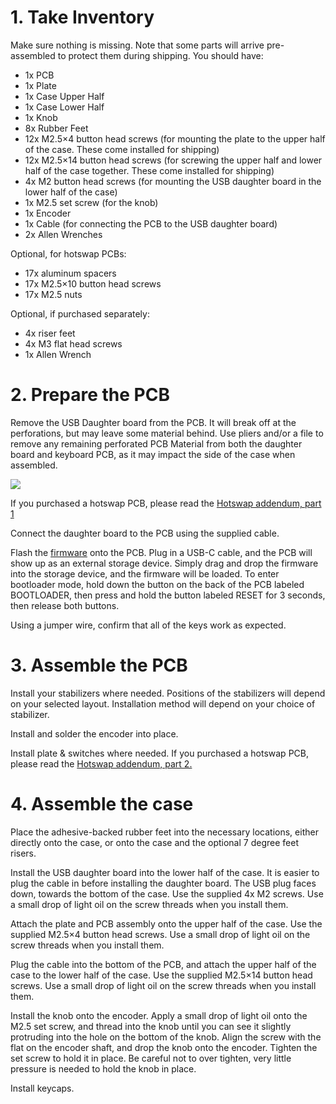 # 1. Take Inventory

Make sure nothing is missing. Note that some parts will arrive pre-assembled to protect them during shipping. You should have:

- 1x PCB
- 1x Plate
- 1x Case Upper Half
- 1x Case Lower Half
- 1x Knob
- 8x Rubber Feet
- 12x M2.5×4 button head screws (for mounting the plate to the upper half of the case. These come installed for shipping)
- 12x M2.5×14 button head screws (for screwing the upper half and lower half of the case together. These come installed for shipping)
- 4x M2 button head screws (for mounting the USB daughter board in the lower half of the case)
- 1x M2.5 set screw (for the knob)
- 1x Encoder
- 1x Cable (for connecting the PCB to the USB daughter board)
- 2x Allen Wrenches

Optional, for hotswap PCBs:

- 17x aluminum spacers
- 17x M2.5×10 button head screws
- 17x M2.5 nuts

Optional, if purchased separately:

- 4x riser feet
- 4x M3 flat head screws
- 1x Allen Wrench

# 2. Prepare the PCB

Remove the USB Daughter board from the PCB. It will break off at the perforations, but may leave some material behind. Use pliers and/or a file to remove any remaining perforated PCB Material from both the daughter board and keyboard PCB, as it may impact the side of the case when assembled.

![](image/1.jpg)

If you purchased a hotswap PCB, please read the [Hotswap addendum, part 1](addendum_1.md)

Connect the daughter board to the PCB using the supplied cable.

Flash the [firmware](firmware/) onto the PCB. Plug in a USB-C cable, and the PCB will show up as an external storage device. Simply drag and drop the firmware into the storage device, and the firmware will be loaded. To enter bootloader mode, hold down the button on the back of the PCB labeled BOOTLOADER, then press and hold the button labeled RESET for 3 seconds, then release both buttons.

Using a jumper wire, confirm that all of the keys work as expected.

# 3. Assemble the PCB

Install your stabilizers where needed. Positions of the stabilizers will depend on your selected layout.  Installation method will depend on your choice of stabilizer.

Install and solder the encoder into place.

Install plate & switches where needed.  If you purchased a hotswap PCB, please read the [Hotswap addendum, part 2.](addendum_2.md)

# 4. Assemble the case

Place the adhesive-backed rubber feet into the necessary locations, either directly onto the case, or onto the case and the optional 7 degree feet risers.

Install the USB daughter board into the lower half of the case.  It is easier to plug the cable in before installing the daughter board.  The USB plug faces down, towards the bottom of the case.  Use the supplied 4x M2 screws. Use a small drop of light oil on the screw threads when you install them.

Attach the plate and PCB assembly onto the upper half of the case.  Use the supplied M2.5×4 button head screws. Use a small drop of light oil on the screw threads when you install them.

Plug the cable into the bottom of the PCB, and attach the upper half of the case to the lower half of the case.  Use the supplied M2.5×14 button head screws. Use a small drop of light oil on the screw threads when you install them.

Install the knob onto the encoder. Apply a small drop of light oil onto the M2.5 set screw, and thread into the knob until you can see it slightly protruding into the hole on the bottom of the knob. Align the screw with the flat on the encoder shaft, and drop the knob onto the encoder.  Tighten the set screw to hold it in place. Be careful not to over tighten, very little pressure is needed to hold the knob in place.

Install keycaps.
